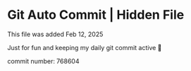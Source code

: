 # Git Auto Commit | Hidden File

This file was added Feb 12, 2025

Just for fun and keeping my daily git commit active 🤪

commit number: 768604
